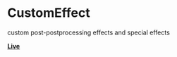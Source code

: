 # CustomEffect
custom post-postprocessing effects and special effects

**[Live](https://custom-effect.vercel.app/)**


